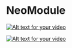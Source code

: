 # NeoModule
[![Alt text for your video](https://img.youtube.com/vi/5BwNlenJXx8/0.jpg)](https://youtu.be/5BwNlenJXx8)

[![Alt text for your video](https://img.youtube.com/vi/zdmGbAN1B0c/0.jpg)](https://www.youtube.com/embed/zdmGbAN1B0c)

